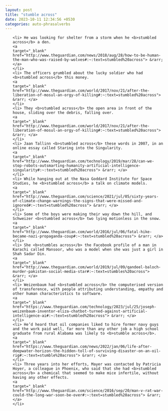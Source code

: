 ```yaml
---
layout: post
title: "stumble across"
date: 2023-10-11 12:34:56 +0530
categories: auto-phrasalverbs
---
```

<ol>

    <li> He was looking for shelter from a storm when he <b>stumbled across</b> a den.
    <a 
    target="_blank" 
    href="http://www.theguardian.com/news/2018/aug/28/how-to-be-human-the-man-who-was-raised-by-wolves#:~:text=stumbled%20across"> &rarr; </a>
    </li>
    <li> The officers grumbled about the lucky soldier who had <b>stumbled across</b> this money.
    <a 
    target="_blank" 
    href="http://www.theguardian.com/world/2017/nov/21/after-the-liberation-of-mosul-an-orgy-of-killing#:~:text=stumbled%20across"> &rarr; </a>
    </li>
    <li> They <b>stumbled across</b> the open area in front of the house, sliding over the debris, falling over.
    <a 
    target="_blank" 
    href="http://www.theguardian.com/world/2017/nov/21/after-the-liberation-of-mosul-an-orgy-of-killing#:~:text=stumbled%20across"> &rarr; </a>
    </li>
    <li> Jaan Tallinn <b>stumbled across</b> these words in 2007, in an online essay called Staring into the Singularity.
    <a 
    target="_blank" 
    href="http://www.theguardian.com/technology/2019/mar/28/can-we-stop-robots-outsmarting-humanity-artificial-intelligence-singularity#:~:text=stumbled%20across"> &rarr; </a>
    </li>
    <li> While hanging out at the Nasa Goddard Institute for Space Studies, he <b>stumbled across</b> a talk on climate models.
    <a 
    target="_blank" 
    href="http://www.theguardian.com/science/2021/jul/05/sixty-years-of-climate-change-warnings-the-signs-that-were-missed-and-ignored#:~:text=stumbled%20across"> &rarr; </a>
    </li>
    <li> Some of the boys were making their way down the hill, and Schweizer <b>stumbled across</b> two lying motionless in the snow.
    <a 
    target="_blank" 
    href="http://www.theguardian.com/world/2016/jul/06/fatal-hike-became-nazi-propaganda-coup#:~:text=stumbled%20across"> &rarr; </a>
    </li>
    <li> She <b>stumbles across</b> the Facebook profile of a man in Karachi called Mansoor, who was a model when she was just a girl in Shah Sadar Din.
    <a 
    target="_blank" 
    href="http://www.theguardian.com/world/2019/jul/09/qandeel-baloch-murder-pakistan-social-media-star#:~:text=stumbles%20across"> &rarr; </a>
    </li>
    <li> Weizenbaum had <b>stumbled across</b> the computerised version of transference, with people attributing understanding, empathy and other human characteristics to software.
    <a 
    target="_blank" 
    href="https://www.theguardian.com/technology/2023/jul/25/joseph-weizenbaum-inventor-eliza-chatbot-turned-against-artificial-intelligence-ai#:~:text=stumbled%20across"> &rarr; </a>
    </li>
    <li> He’d heard that oil companies liked to hire former navy guys and the work paid well, far more than any other job a high school graduate from rural Alabama was likely to <b>stumble across</b>.
    <a 
    target="_blank" 
    href="https://www.theguardian.com/news/2022/jan/06/life-after-deepwater-horizon-the-hidden-toll-of-surviving-disaster-on-an-oil-rig#:~:text=stumble%20across"> &rarr; </a>
    </li>
    <li> Three years into her efforts, Mayer was contacted by Patricia Hoyer, a colleague in Phoenix, who said that she had <b>stumbled across</b> a chemical that seemed to make mice infertile, without having any other effects.
    <a 
    target="_blank" 
    href="http://www.theguardian.com/science/2016/sep/20/man-v-rat-war-could-the-long-war-soon-be-over#:~:text=stumbled%20across"> &rarr; </a>
    </li>